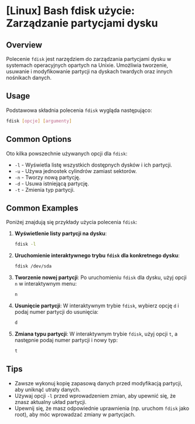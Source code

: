 # [Linux] Bash fdisk użycie: Zarządzanie partycjami dysku

## Overview
Polecenie `fdisk` jest narzędziem do zarządzania partycjami dysku w systemach operacyjnych opartych na Unixie. Umożliwia tworzenie, usuwanie i modyfikowanie partycji na dyskach twardych oraz innych nośnikach danych.

## Usage
Podstawowa składnia polecenia `fdisk` wygląda następująco:

```bash
fdisk [opcje] [argumenty]
```

## Common Options
Oto kilka powszechnie używanych opcji dla `fdisk`:

- `-l` - Wyświetla listę wszystkich dostępnych dysków i ich partycji.
- `-u` - Używa jednostek cylindrów zamiast sektorów.
- `-n` - Tworzy nową partycję.
- `-d` - Usuwa istniejącą partycję.
- `-t` - Zmienia typ partycji.

## Common Examples
Poniżej znajdują się przykłady użycia polecenia `fdisk`:

1. **Wyświetlenie listy partycji na dysku**:
   ```bash
   fdisk -l
   ```

2. **Uruchomienie interaktywnego trybu `fdisk` dla konkretnego dysku**:
   ```bash
   fdisk /dev/sda
   ```

3. **Tworzenie nowej partycji**:
   Po uruchomieniu `fdisk` dla dysku, użyj opcji `n` w interaktywnym menu:
   ```bash
   n
   ```

4. **Usunięcie partycji**:
   W interaktywnym trybie `fdisk`, wybierz opcję `d` i podaj numer partycji do usunięcia:
   ```bash
   d
   ```

5. **Zmiana typu partycji**:
   W interaktywnym trybie `fdisk`, użyj opcji `t`, a następnie podaj numer partycji i nowy typ:
   ```bash
   t
   ```

## Tips
- Zawsze wykonuj kopię zapasową danych przed modyfikacją partycji, aby uniknąć utraty danych.
- Używaj opcji `-l` przed wprowadzeniem zmian, aby upewnić się, że znasz aktualny układ partycji.
- Upewnij się, że masz odpowiednie uprawnienia (np. uruchom `fdisk` jako root), aby móc wprowadzać zmiany w partycjach.